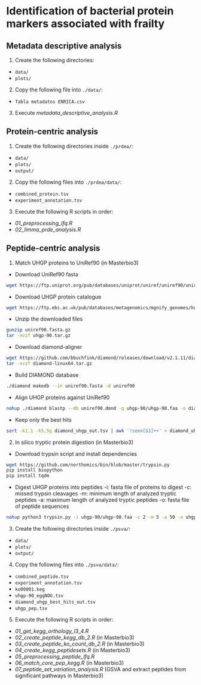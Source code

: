# Identification of bacterial protein markers associated with frailty

## Metadata descriptive analysis
1. Create the following directories:
  - `data/`
  - `plots/`
2. Copy the following file into `./data/`:
  - `Tabla metadatos ENRICA.csv`
3. Execute *metadata_descriptive_analysis.R*

## Protein-centric analysis
1. Create the following directories inside `./prdea/`:
  - `data/`
  - `plots/`
  - `output/`
2. Copy the following files into `./prdea/data/`:
 - `combined_protein.tsv`
 - `experiment_annotation.tsv`
3. Execute the following R scripts in order:
 - *01_preprocessing_lfq.R*
 - *02_limma_prde_analysis.R*

## Peptide-centric analysis

1. Match UHGP proteins to UniRef90 (in Masterbio3)
- Download UniRef90 fasta
```bash
wget https://ftp.uniprot.org/pub/databases/uniprot/uniref/uniref90/uniref90.fasta.gz
```
- Download UHGP protein catalogue
```bash
wget https://ftp.ebi.ac.uk/pub/databases/metagenomics/mgnify_genomes/human-gut/v2.0.2/protein_catalogue/uhgp-90.tar.gz
```
- Unzip the downloaded files
```bash
gunzip uniref90.fasta.gz
tar -xvzf uhgp-90.tar.gz
```
- Download diamond-aligner
```bash
wget https://github.com/bbuchfink/diamond/releases/download/v2.1.11/diamond-linux64.tar.gz
tar -xvzf diamond-linux64.tar.gz
```
- Build DIAMOND database
```bash
./diamond makedb --in uniref90.fasta -d uniref90
```
- Align UHGP proteins against UniRef90
```bash
nohup ./diamond blastp --db uniref90.dmnd -q uhgp-90/uhgp-90.faa -o diamond_uhgp_out.tsv --sensitive -e 0.1 --top 5 -f 6 qseqid qlen sseqid slen evalue length nident > diamond.log 2>&1 &
```
- Keep only the best hits
```bash
sort -k1,1 -k5,5g diamond_uhgp_out.tsv | awk '!seen[$1]++' > diamond_uhgp_best_hits_out.tsv
```

2. In silico tryptic protein digestion (in Masterbio3)
- Download trypsin script and install dependencies
```bash
wget https://github.com/northomics/bin/blob/master/trypsin.py
pip install biopython
pip install tqdm
```
- Digest UHGP proteins into peptides 
-i: fasta file of proteins to digest
-c: missed trypsin cleavages
-m: minimum length of analyzed tryptic peptides
-a: maximum length of analyzed tryptic peptides
-o: fasta file of peptide sequences
```bash
nohup python3 trypsin.py -i uhgp-90/uhgp-90.faa -c 2 -m 5 -a 50 -o uhgp_pep.tsv > output.log 2>&1 &
```

3. Create the following directories inside `./psva/`:
  - `data/`
  - `plots/`
  - `output/`
4. Copy the following files into `./psva/data/`:
  - `combined_peptide.tsv`
  - `experiment_annotation.tsv`
  - `ko00001.keg`
  - `uhgp-90_eggNOG.tsv`
  - `diamond_uhgp_best_hits_out.tsv`
  - `uhgp_pep.tsv`

5. Execute the following R scripts in order:
  - *01_get_kegg_orthology_l3_4.R*
  - *02_create_peptide_kegg_db_2.R* (in Masterbio3)
  - *03_create_peptide_ko_count_db_2.R* (in Masterbio3)
  - *04_create_kegg_peptidesets.R* (in Masterbio3)
  - *05_preprocessing_peptide_lfq.R*
  - *06_match_core_pep_kegg.R* (in Masterbio3)
  - *07_peptide_set_variation_analysis.R* (GSVA and extract peptides from significant pathways in Masterbio3)
